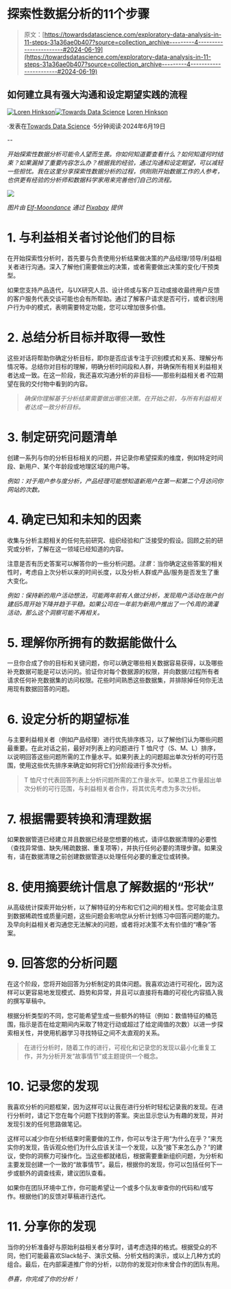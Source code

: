 # 探索性数据分析的11个步骤

> 原文：[https://towardsdatascience.com/exploratory-data-analysis-in-11-steps-31a36ae0b407?source=collection_archive---------4-----------------------#2024-06-19](https://towardsdatascience.com/exploratory-data-analysis-in-11-steps-31a36ae0b407?source=collection_archive---------4-----------------------#2024-06-19)

## 如何建立具有强大沟通和设定期望实践的流程

[](https://medium.com/@lorenh516?source=post_page---byline--31a36ae0b407--------------------------------)[![Loren Hinkson](../Images/387320e7d223de9846f6770a02a4144c.png)](https://medium.com/@lorenh516?source=post_page---byline--31a36ae0b407--------------------------------)[](https://towardsdatascience.com/?source=post_page---byline--31a36ae0b407--------------------------------)[![Towards Data Science](../Images/a6ff2676ffcc0c7aad8aaf1d79379785.png)](https://towardsdatascience.com/?source=post_page---byline--31a36ae0b407--------------------------------) [Loren Hinkson](https://medium.com/@lorenh516?source=post_page---byline--31a36ae0b407--------------------------------)

·发表在[Towards Data Science](https://towardsdatascience.com/?source=post_page---byline--31a36ae0b407--------------------------------) ·5分钟阅读·2024年6月19日

--

*开始探索性数据分析可能令人望而生畏。你如何知道要查看什么？如何知道何时结束？如果漏掉了重要内容怎么办？根据我的经验，通过沟通和设定期望，可以减轻一些担忧。我在这里分享探索性数据分析的过程，供刚刚开始数据工作的人参考，也供更有经验的分析师和数据科学家用来完善他们自己的流程。*

![](../Images/0ecf78c5360336b9c492ef77bccd867d.png)

*图片由* [*Elf-Moondance*](https://pixabay.com/users/elf-moondance-19728901/) *通过* [*Pixabay*](https://pixabay.com/illustrations/graphs-report-statistics-analyses-6778372/) *提供*

# 1\. 与利益相关者讨论他们的目标

在开始探索性分析时，首先要与负责使用分析结果做决策的产品经理/领导/利益相关者进行沟通。深入了解他们需要做出的决策，或者需要做出决策的变化/干预类型。

如果您支持产品迭代，与UX研究人员、设计师或与客户互动或接收最终用户反馈的客户服务代表交谈可能也会有所帮助。通过了解客户请求是否可行，或者识别用户行为中的模式，表明需要特定功能，您可以增加很多价值。

# 2\. 总结分析目标并取得一致性

这些对话将帮助你确定分析目标，即你是否应该专注于识别模式和关系、理解分布情况等。总结你对目标的理解，明确分析时间段和人群，并确保所有相关利益相关者达成一致。在这一阶段，我还喜欢沟通分析的非目标——那些利益相关者*不*应期望在我的交付物中看到的内容。

> *确保你理解基于分析结果需要做出哪些决策。在开始之前，与所有利益相关者达成一致分析目标。*

# 3\. 制定研究问题清单

创建一系列与你的分析目标相关的问题，并记录你希望探索的维度，例如特定时间段、新用户、某个年龄段或地理区域的用户等。

*例如：对于用户参与度分析，产品经理可能想知道新用户在第一和第二个月访问你网站的次数。*

# 4\. 确定已知和未知的因素

收集与分析主题相关的任何先前研究、组织经验和广泛接受的假设。回顾之前的研究或分析，了解在这一领域已经知道的内容。

注意是否有历史答案可以解答你的一些分析问题。*注意*：当你确定这些答案的相关性时，考虑自上次分析以来的时间长度，以及分析人群或产品/服务是否发生了重大变化。

*例如：保持新的用户活动想法，可能两年前有人做过分析，发现用户活动在账户创建后5周开始下降并趋于平稳。如果公司在一年前为新用户推出了一个6周的滴灌活动，那么这个洞察可能不再相关。*

# 5\. 理解你所拥有的数据能做什么

一旦你合成了你的目标和关键问题，你可以确定哪些相关数据容易获得，以及哪些补充数据可能是可以访问的。验证你对每个数据源的权限，并向数据/过程所有者请求任何补充数据集的访问权限。花些时间熟悉这些数据集，并排除掉任何你无法用现有数据回答的问题。

# 6\. 设定分析的期望标准

与主要利益相关者（例如产品经理）进行优先排序练习，以了解他们认为哪些问题最重要。在此对话之前，最好对列表上的问题进行 T 恤尺寸（S、M、L）排序，以说明回答这些问题所需的工作量水平。如果列表上的问题超出单次分析的可行范围，使用这些优先排序来确定如何将它们分阶段进行多次分析。

> T 恤尺寸代表回答列表上分析问题所需的工作量水平。如果总工作量超出单次分析的可行范围，与利益相关者合作，将其优先考虑为多次分析。

# 7\. 根据需要转换和清理数据

如果数据管道已经建立并且数据已经是您想要的格式，请评估数据清理的必要性（查找异常值、缺失/稀疏数据、重复项等），并执行任何必要的清理步骤。如果没有，请在数据清理之前创建数据管道以处理任何必要的重定位或转换。

# 8\. 使用摘要统计信息了解数据的“形状”

从高级统计探索开始分析，以了解特征的分布和它们之间的相关性。您可能会注意到数据稀疏性或质量问题，这些问题会影响您从分析计划练习中回答问题的能力。及早向利益相关者沟通您无法解决的问题，或者将对决策不太有价值的“嘈杂”答案。

# 9\. 回答您的分析问题

在这个阶段，您将开始回答为分析制定的具体问题。我喜欢边进行可视化，因为这样可以更容易地发现模式、趋势和异常，并且可以直接将有趣的可视化内容插入我的撰写草稿中。

根据分析类型的不同，您可能希望生成一些额外的特征（例如：数值特征的桶范围，指示是否在给定期间内采取了特定行动或超过了给定阈值的次数）以进一步探索相关性，并使用机器学习寻找特征之间不太直观的关系。

> 在进行分析时，随着工作的进行，可视化和记录您的发现以最小化重复工作，并为分析开发“故事情节”或主题提供一个概念。

# 10\. 记录您的发现

我喜欢分析的问题框架，因为这样可以让我在进行分析时轻松记录我的发现。在进行分析时，请记下您在每个问题下找到的答案。突出显示您认为有趣的发现，并对发现引发的任何思路做笔记。

这样可以减少你在分析结束时需要做的工作，你可以专注于用“为什么在乎？”来充实你的发现，告诉观众他们为什么应该关注一个发现，以及“接下来怎么办？”的建议，使你的洞察力可操作化。当这些都就绪后，根据需要重新组织问题，为分析和主要发现创建一个一致的“故事情节”。最后，根据你的发现，你可以包括任何下一步或额外的调查线索，建议团队查看。

如果你在团队环境中工作，你可能希望让一个或多个队友审查你的代码和/或写作。根据他们的反馈对草稿进行迭代。

# 11\. 分享你的发现

当你的分析准备好与原始利益相关者分享时，请考虑选择的格式。根据受众的不同，他们可能最喜欢Slack帖子、演示文稿、分析文档的演示，或以上几种方式的组合。最后，在内部渠道推广你的分析，以防你的发现对你未曾合作的团队有用。

*恭喜，你完成了你的分析！*
